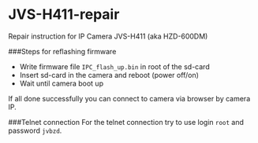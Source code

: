 # JVS-H411-repair
Repair instruction for IP Camera JVS-H411 (aka HZD-600DM)

###Steps for reflashing firmware
+ Write firmware file `IPC_flash_up.bin` in root of the sd-card
+ Insert sd-card in the camera and reboot (power off/on)
+ Wait until camera boot up

If all done successfully you can connect to camera via browser by camera IP.

###Telnet connection
For the telnet connection try to use login `root` and password `jvbzd`.
